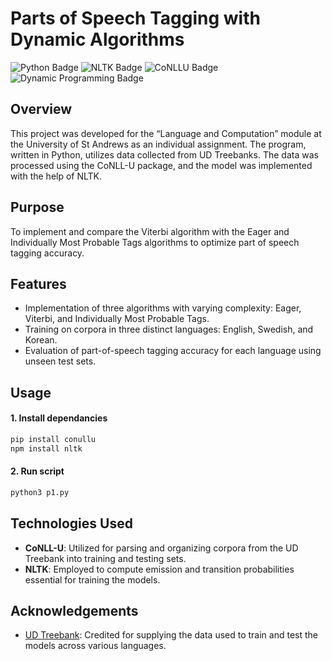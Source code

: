 # Parts of Speech Tagging with Dynamic Algorithms

![Python Badge](https://img.shields.io/badge/Python-3776AB?logo=python&logoColor=white&style=flat)
![NLTK Badge](https://img.shields.io/badge/NLTK-3776AB?logo=nltk&logoColor=white&style=flat)
![CoNLLU Badge](https://img.shields.io/badge/CoNLLU-3776AB?logo=conllu&logoColor=white&style=flat)
![Dynamic Programming Badge](https://img.shields.io/badge/Dynamic_Programming-3776AB?logo=dynamicprogramming&logoColor=white&style=flat)

## Overview
This project was developed for the “Language and Computation” module at the University of St Andrews as an individual assignment. The program, written in Python, utilizes data collected from UD Treebanks. The data was processed using the CoNLL-U package, and the model was implemented with the help of NLTK.

## Purpose 
To implement and compare the Viterbi algorithm with the Eager and Individually Most Probable Tags algorithms to optimize part of speech tagging accuracy.

## Features 
* Implementation of three algorithms with varying complexity: Eager, Viterbi, and Individually Most Probable Tags.
* Training on corpora in three distinct languages: English, Swedish, and Korean.
* Evaluation of part-of-speech tagging accuracy for each language using unseen test sets.

## Usage
#### 1. Install dependancies 
```bash
pip install conullu
npm install nltk
```
#### 2. Run script
```bash
python3 p1.py
```

## Technologies Used 
* **CoNLL-U**: Utilized for parsing and organizing corpora from the UD Treebank into training and testing sets.
* **NLTK**: Employed to compute emission and transition probabilities essential for training the models.

## Acknowledgements
* [UD Treebank](https://universaldependencies.org): Credited for supplying the data used to train and test the models across various languages.

